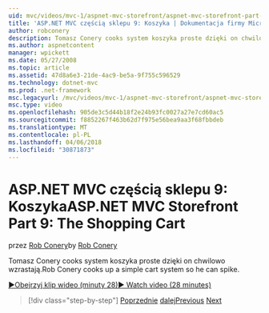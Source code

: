 ```yaml
---
uid: mvc/videos/mvc-1/aspnet-mvc-storefront/aspnet-mvc-storefront-part-9-the-shopping-cart
title: 'ASP.NET MVC częścią sklepu 9: Koszyka | Dokumentacja firmy Microsoft'
author: robconery
description: Tomasz Conery cooks system koszyka proste dzięki on chwilowo wzrastają.
ms.author: aspnetcontent
manager: wpickett
ms.date: 05/27/2008
ms.topic: article
ms.assetid: 47d8a6e3-21de-4ac9-be5a-9f755c596529
ms.technology: dotnet-mvc
ms.prod: .net-framework
msc.legacyurl: /mvc/videos/mvc-1/aspnet-mvc-storefront/aspnet-mvc-storefront-part-9-the-shopping-cart
msc.type: video
ms.openlocfilehash: 905de3c5d44b18f2e24b93fc0027a27e7cd60ac5
ms.sourcegitcommit: f8852267f463b62d7f975e56bea9aa3f68fbbdeb
ms.translationtype: MT
ms.contentlocale: pl-PL
ms.lasthandoff: 04/06/2018
ms.locfileid: "30871873"
---
```

<a name="aspnet-mvc-storefront-part-9-the-shopping-cart"></a><span data-ttu-id="a73f6-103">ASP.NET MVC częścią sklepu 9: Koszyka</span><span class="sxs-lookup"><span data-stu-id="a73f6-103">ASP.NET MVC Storefront Part 9: The Shopping Cart</span></span>
====================
<span data-ttu-id="a73f6-104">przez [Rob Conery](https://github.com/robconery)</span><span class="sxs-lookup"><span data-stu-id="a73f6-104">by [Rob Conery](https://github.com/robconery)</span></span>

<span data-ttu-id="a73f6-105">Tomasz Conery cooks system koszyka proste dzięki on chwilowo wzrastają.</span><span class="sxs-lookup"><span data-stu-id="a73f6-105">Rob Conery cooks up a simple cart system so he can spike.</span></span>

[<span data-ttu-id="a73f6-106">&#9654;Obejrzyj klip wideo (minuty 28)</span><span class="sxs-lookup"><span data-stu-id="a73f6-106">&#9654; Watch video (28 minutes)</span></span>](https://channel9.msdn.com/Blogs/ASP-NET-Site-Videos/aspnet-mvc-storefront-part-9-the-shopping-cart)

> [!div class="step-by-step"]
> <span data-ttu-id="a73f6-107">[Poprzednie](aspnet-mvc-storefront-part-8-testing-controllers-iteration-1-complete.md)
> [dalej](aspnet-mvc-storefront-part-10-shopping-cart-refactor-and-authorization.md)</span><span class="sxs-lookup"><span data-stu-id="a73f6-107">[Previous](aspnet-mvc-storefront-part-8-testing-controllers-iteration-1-complete.md)
[Next](aspnet-mvc-storefront-part-10-shopping-cart-refactor-and-authorization.md)</span></span>
